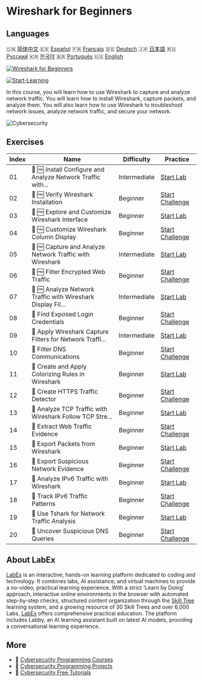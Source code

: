 # Wireshark for Beginners

## Languages

🇨🇳 [简体中文](README_zh.md) 🇪🇸 [Español](README_es.md) 🇫🇷 [Français](README_fr.md) 🇩🇪 [Deutsch](README_de.md) 🇯🇵 [日本語](README_ja.md) 🇷🇺 [Русский](README_ru.md) 🇰🇷 [한국어](README_ko.md) 🇧🇷 [Português](README_pt.md) 🇺🇸 [English](README.md) 

[![Wireshark for Beginners](https://cover-creator.labex.io/wireshark-for-beginners.png)](https://labex.io/courses/wireshark-for-beginners)

[![Start-Learning](https://img.shields.io/badge/Start-Learning-whitesmoke?style=for-the-badge)](https://labex.io/courses/wireshark-for-beginners)

In this course, you will learn how to use Wireshark to capture and analyze network traffic. You will learn how to install Wireshark, capture packets, and analyze them. You will also learn how to use Wireshark to troubleshoot network issues, analyze network traffic, and secure your network.

![Cybersecurity](https://img.shields.io/badge/Cybersecurity-whitesmoke?style=for-the-badge&logo=cybersecurity)


## Exercises

|   Index | Name                                                        | Difficulty   | Practice                                                                                                                                                                   |
|---------|-------------------------------------------------------------|--------------|----------------------------------------------------------------------------------------------------------------------------------------------------------------------------|
|      01 | 🧩 🆓 Install Configure and Analyze Network Traffic with... | Intermediate | <a target='_blank' href='https://labex.io/labs/wireshark-install-configure-and-analyze-network-traffic-with-wireshark-415947?course=wireshark-for-beginners'>Start Lab</a> |
|      02 | 🎯 🆓 Verify Wireshark Installation                         | Beginner     | <a target='_blank' href='https://labex.io/labs/wireshark-verify-wireshark-installation-548783?course=wireshark-for-beginners'>Start Challenge</a>                          |
|      03 | 🧩 🆓 Explore and Customize Wireshark Interface             | Beginner     | <a target='_blank' href='https://labex.io/labs/wireshark-explore-and-customize-wireshark-interface-415949?course=wireshark-for-beginners'>Start Lab</a>                    |
|      04 | 🎯 🆓 Customize Wireshark Column Display                    | Beginner     | <a target='_blank' href='https://labex.io/labs/wireshark-customize-wireshark-column-display-548785?course=wireshark-for-beginners'>Start Challenge</a>                     |
|      05 | 🧩 🆓 Capture and Analyze Network Traffic with Wireshark    | Intermediate | <a target='_blank' href='https://labex.io/labs/wireshark-capture-and-analyze-network-traffic-with-wireshark-415956?course=wireshark-for-beginners'>Start Lab</a>           |
|      06 | 🎯 🆓 Filter Encrypted Web Traffic                          | Beginner     | <a target='_blank' href='https://labex.io/labs/wireshark-filter-encrypted-web-traffic-548806?course=wireshark-for-beginners'>Start Challenge</a>                           |
|      07 | 🧩 🆓 Analyze Network Traffic with Wireshark Display Fil... | Intermediate | <a target='_blank' href='https://labex.io/labs/wireshark-analyze-network-traffic-with-wireshark-display-filters-415944?course=wireshark-for-beginners'>Start Lab</a>       |
|      08 | 🎯  Find Exposed Login Credentials                          | Beginner     | <a target='_blank' href='https://labex.io/labs/wireshark-find-exposed-login-credentials-548820?course=wireshark-for-beginners'>Start Challenge</a>                         |
|      09 | 🧩  Apply Wireshark Capture Filters for Network Traffi...   | Intermediate | <a target='_blank' href='https://labex.io/labs/wireshark-apply-wireshark-capture-filters-for-network-traffic-analysis-415940?course=wireshark-for-beginners'>Start Lab</a> |
|      10 | 🎯  Filter DNS Communications                               | Beginner     | <a target='_blank' href='https://labex.io/labs/wireshark-filter-dns-communications-548826?course=wireshark-for-beginners'>Start Challenge</a>                              |
|      11 | 🧩  Create and Apply Colorizing Rules in Wireshark          | Beginner     | <a target='_blank' href='https://labex.io/labs/wireshark-create-and-apply-colorizing-rules-in-wireshark-415941?course=wireshark-for-beginners'>Start Lab</a>               |
|      12 | 🎯  Create HTTPS Traffic Detector                           | Beginner     | <a target='_blank' href='https://labex.io/labs/wireshark-create-https-traffic-detector-548831?course=wireshark-for-beginners'>Start Challenge</a>                          |
|      13 | 🧩  Analyze TCP Traffic with Wireshark Follow TCP Stre...   | Beginner     | <a target='_blank' href='https://labex.io/labs/wireshark-analyze-tcp-traffic-with-wireshark-follow-tcp-stream-feature-415946?course=wireshark-for-beginners'>Start Lab</a> |
|      14 | 🎯  Extract Web Traffic Evidence                            | Beginner     | <a target='_blank' href='https://labex.io/labs/wireshark-extract-web-traffic-evidence-548842?course=wireshark-for-beginners'>Start Challenge</a>                           |
|      15 | 🧩  Export Packets from Wireshark                           | Beginner     | <a target='_blank' href='https://labex.io/labs/wireshark-export-packets-from-wireshark-415945?course=wireshark-for-beginners'>Start Lab</a>                                |
|      16 | 🎯  Export Suspicious Network Evidence                      | Beginner     | <a target='_blank' href='https://labex.io/labs/wireshark-export-suspicious-network-evidence-548847?course=wireshark-for-beginners'>Start Challenge</a>                     |
|      17 | 🧩  Analyze IPv6 Traffic with Wireshark                     | Beginner     | <a target='_blank' href='https://labex.io/labs/wireshark-analyze-ipv6-traffic-with-wireshark-415950?course=wireshark-for-beginners'>Start Lab</a>                          |
|      18 | 🎯  Track IPv6 Traffic Patterns                             | Beginner     | <a target='_blank' href='https://labex.io/labs/wireshark-track-ipv6-traffic-patterns-548851?course=wireshark-for-beginners'>Start Challenge</a>                            |
|      19 | 🧩  Use Tshark for Network Traffic Analysis                 | Beginner     | <a target='_blank' href='https://labex.io/labs/wireshark-use-tshark-for-network-traffic-analysis-415942?course=wireshark-for-beginners'>Start Lab</a>                      |
|      20 | 🎯  Uncover Suspicious DNS Queries                          | Beginner     | <a target='_blank' href='https://labex.io/labs/wireshark-uncover-suspicious-dns-queries-548854?course=wireshark-for-beginners'>Start Challenge</a>                         |

## About LabEx

[LabEx](https://labex.io) is an interactive, hands-on learning platform dedicated to coding and technology. It combines labs, AI assistance, and virtual machines to provide a no-video, practical learning experience. With a strict 'Learn by Doing' approach, interactive online environments in the browser with automated step-by-step checks, structured content organization through the [Skill Tree](https://labex.io/learn) learning system, and a growing resource of 30 Skill Trees and over 6,000 Labs, [LabEx](https://labex.io) offers comprehensive practical education. The platform includes Labby, an AI learning assistant built on latest AI models, providing a conversational learning experience.

## More

- 🔗 [Cybersecurity Programming Courses](https://github.com/labex-labs/awesome-programming-courses)
- 🔗 [Cybersecurity Programming Projects](https://github.com/labex-labs/awesome-programming-projects)
- 🔗 [Cybersecurity Free Tutorials](https://github.com/labex-labs/cybersecurity-free-tutorials)

